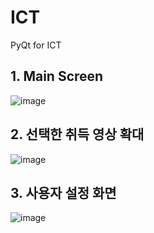 # ICT
PyQt for ICT

## 1. Main Screen
![image](https://user-images.githubusercontent.com/70505378/118456477-46445d80-b734-11eb-9218-f873c50a46db.png)

## 2. 선택한 취득 영상 확대
![image](https://user-images.githubusercontent.com/70505378/118456719-552b1000-b734-11eb-9838-865a17945875.png)

## 3. 사용자 설정 화면
![image](https://user-images.githubusercontent.com/70505378/118456892-5fe5a500-b734-11eb-9272-6841c2944b5c.png)

